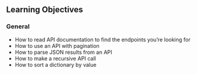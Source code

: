 <h2>Learning Objectives</h2>


<h3>General</h3>

<ul>
<li>How to read API documentation to find the endpoints you’re looking for</li>
<li>How to use an API with pagination</li>
<li>How to parse JSON results from an API</li>
<li>How to make a recursive API call</li>
<li>How to sort a dictionary by value</li>
</ul>

